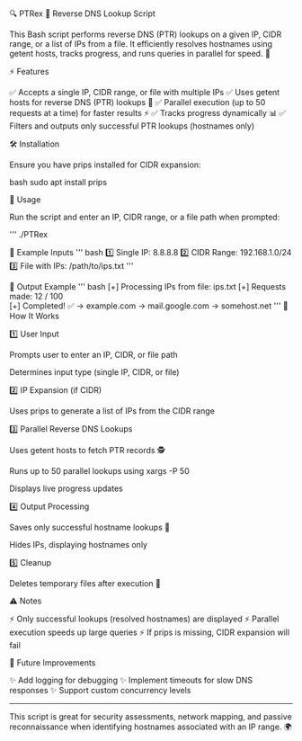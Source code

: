 🔍 PTRex 🦖 
Reverse DNS Lookup Script

This Bash script performs reverse DNS (PTR) lookups on a given IP, CIDR range, or a list of IPs from a file. It efficiently resolves hostnames using getent hosts, tracks progress, and runs queries in parallel for speed. 🚀

⚡ Features

✅ Accepts a single IP, CIDR range, or file with multiple IPs
✅ Uses getent hosts for reverse DNS (PTR) lookups 🔄
✅ Parallel execution (up to 50 requests at a time) for faster results ⚡
✅ Tracks progress dynamically 📊
✅ Filters and outputs only successful PTR lookups (hostnames only)

🛠 Installation

Ensure you have prips installed for CIDR expansion:

bash
sudo apt install prips

🚀 Usage

Run the script and enter an IP, CIDR range, or a file path when prompted:

'''
./PTRex

📌 Example Inputs
'''
bash
1️⃣ Single IP: 8.8.8.8
2️⃣ CIDR Range: 192.168.1.0/24
3️⃣ File with IPs: /path/to/ips.txt
'''

📜 Output Example
'''
bash
[+] Processing IPs from file: ips.txt
[+] Requests made: 12 / 100  
[+] Completed! ✅
-> example.com
-> mail.google.com
-> somehost.net
'''
🔎 How It Works

1️⃣ User Input

Prompts user to enter an IP, CIDR, or file path

Determines input type (single IP, CIDR, or file)


2️⃣ IP Expansion (if CIDR)

Uses prips to generate a list of IPs from the CIDR range


3️⃣ Parallel Reverse DNS Lookups

Uses getent hosts <IP> to fetch PTR records 🕵️

Runs up to 50 parallel lookups using xargs -P 50

Displays live progress updates


4️⃣ Output Processing

Saves only successful hostname lookups 🎯

Hides IPs, displaying hostnames only


5️⃣ Cleanup

Deletes temporary files after execution 🧹


⚠️ Notes

⚡ Only successful lookups (resolved hostnames) are displayed
⚡ Parallel execution speeds up large queries
⚡ If prips is missing, CIDR expansion will fail

🔮 Future Improvements

✨ Add logging for debugging
✨ Implement timeouts for slow DNS responses
✨ Support custom concurrency levels


---

This script is great for security assessments, network mapping, and passive reconnaissance when identifying hostnames associated with an IP range. 🌍

